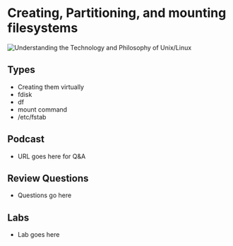 # Creating, Partitioning, and mounting filesystems
![Understanding the Technology and Philosophy of Unix/Linux](http://imgs.xkcd.com/comics/2038.png "Understanding the Technology and Philosophy of Unix/Linux")

## Types

   * Creating them virtually
   * fdisk   
   * df
   * mount command
   * /etc/fstab
   
## Podcast	

  * URL goes here for Q&A
  
## Review Questions

  * Questions go here
  
## Labs

  * Lab goes here